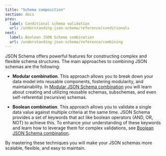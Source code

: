 ```yaml
---
title: "Schema composition"
section: docs
prev: 
  label: Conditional schema validation
  url: /understanding-json-schema/reference/conditionals
next: 
  label: Boolean JSON Schema combination
  url: /understanding-json-schema/reference/combining
---
```


JSON Schema offers powerful features for constructing complex and flexible schema structures. The main approaches to combining JSON schemas are the following: 

- **Modular combination**. This approach allows you to break down your data model into reusable components, fostering modularity, and maintainability. In [Modular JSON Schema combination](../../understanding-json-schema/reference/structuring) you will learn about creating and utilizing reusable schemas, subschemas, and even self-referential (recursive) schemas. 

- **Boolean combination**. This approach allows you to validate a single data value against multiple criteria at the same time. JSON Schema provides a set of keywords that act like boolean operators (AND, OR, NOT) to achieve this. To enhance your understanding of these keywords and learn how to leverage them for complex validations, see [Boolean JSON Schema combination](../../understanding-json-schema/reference/combining). 

By mastering these techniques you will make your JSON schemas more scalable, flexible, and easy to maintain. 
